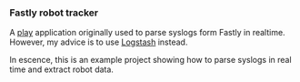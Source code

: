 ### Fastly robot tracker

A [play](http://www.playframework.com/) application originally used to parse syslogs form Fastly in realtime. However, my advice is to use [Logstash](http://logstash.net/) instead.

In escence, this is an example project showing how to parse syslogs in real time and extract robot data.
